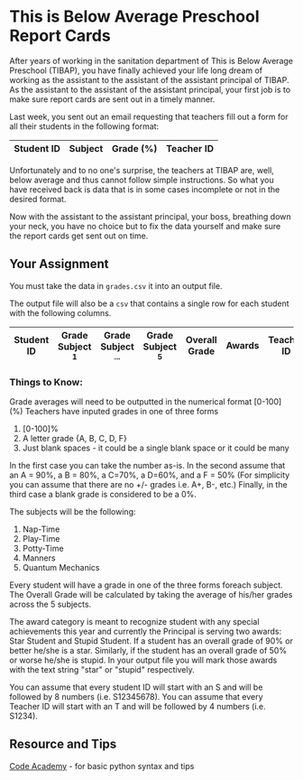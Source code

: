 # This is Below Average Preschool Report Cards

After years of working in the sanitation department of This is Below Average Preschool (TIBAP), you have finally achieved your life long dream of working as the assistant to the assistant of the assistant principal of TIBAP. As the assistant to the assistant of the assistant principal, your first job is to make sure report cards are sent out in a timely manner.  

Last week, you sent out an email requesting that teachers fill out a form for all their students in the following format:

| Student ID  | Subject | Grade (%) | Teacher ID |
|---|---|---|---|


Unfortunately and to no one's surprise, the teachers at TIBAP are, well, below average and thus cannot follow simple instructions.  So what you have received back is data that is in some cases incomplete or not in the desired format. 

Now with the assistant to the assistant principal, your boss, breathing down your neck, you have no choice but to fix the data yourself and make sure the report cards get sent out on time.  


## Your Assignment
You must take the data in `grades.csv` it into an output file.

The output file will also be a `csv` that contains a single row for each student with the following columns.

| Student ID | Grade Subject<sub> 1<sub> | Grade Subject<sub> ...<sub> | Grade Subject <sub>5<sub> | Overall Grade | Awards | Teacher ID |
|---|---|---|---|---|---|---|

### Things to Know:
Grade averages will need to be outputted in the numerical format [0-100] (%)
Teachers have inputed grades in one of three forms
1. [0-100]%
2.  A letter grade {A, B, C, D, F} 
3. Just blank spaces - it could be a single blank space or it could be many

In the first case you can take the number as-is. In the second assume that an A = 90%, a B = 80%, a C=70%, a D=60%, and a F = 50% (For simplicity you can assume that there are no +/- grades i.e. A+, B-, etc.) Finally, in the third case a blank grade is considered to be a 0%.

The subjects will be the following: 
1. Nap-Time
2. Play-Time
3. Potty-Time
4. Manners
5. Quantum Mechanics

Every student will have a grade in one of the three forms foreach subject. The Overall Grade will be calculated by taking the average of his/her grades across the 5 subjects. 

The award category is meant to recognize student with any special achievements this year and currently the Principal is serving two awards: Star Student and Stupid Student. If a student has an overall grade of 90% or better he/she is a star. Similarly, if the student has an overall grade of 50% or worse he/she is stupid. In your output file you will mark those awards with the text string "star" or "stupid" respectively.

You can assume that every student ID will start with an S and will be followed by 8 numbers (i.e. S12345678).
You can assume that every Teacher ID will start with an T and will be followed by 4 numbers (i.e. S1234).

## Resource and Tips
[Code Academy](https://www.codecademy.com/learn/learn-python) - for basic python syntax and tips


